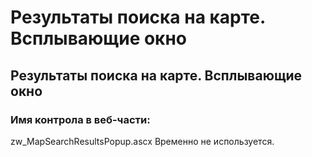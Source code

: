 ﻿---
description: 2.4.7
---
# Результаты поиска на карте. Всплывающие окно
## Результаты поиска на карте. Всплывающие окно
### Имя контрола в веб-части: 
zw_MapSearchResultsPopup.ascx
Временно не используется.

